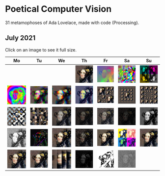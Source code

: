 # Poetical Computer Vision

31 metamophoses of Ada Lovelace, made with code (Processing).

## July 2021
Click on an image to see it full size.

|Mo|Tu|We|Th|Fr|Sa|Su|
| :---: | :---: | :---: | :---: | :---: | :---: | :---: |
||||<img src="./days01-10/day01/result01.jpg" width="100%" />|<img src="./days01-10/day02/result02.jpg" width="100%" />|<img src="./days01-10/day03/result03.jpg" width="100%" />|<img src="./days01-10/day04/result04.jpg" width="100%" />|
|<img src="./days01-10/day05/result05.jpg" width="100%" />|<img src="./days01-10/day06/result06.jpg" width="100%" />|<img src="./days01-10/day07/result07.jpg" width="100%" />|<img src="./days01-10/day08/result08.jpg" width="100%" />|<img src="./days01-10/day09/result09.jpg" width="100%" />|<img src="./days01-10/day10/result10.jpg" width="100%" />|<img src="./days11-20/day11/result11.jpg" width="100%" />|
|<img src="./days11-20/day12/result12.jpg" width="100%" />|<img src="./days11-20/day13/result13.jpg" width="100%" />|<img src="./days11-20/day14/result14.jpg" width="100%" />|<img src="./days11-20/day15/result15.jpg" width="100%" />|<img src="./days11-20/day16/result16.jpg" width="100%" />|<img src="./days11-20/day17/result17.jpg" width="100%" />|<img src="./days11-20/day18/result18.jpg" width="100%" />|
|<img src="./days11-20/day19/result19.jpg" width="100%" />|<img src="./days11-20/day20/result20.jpg" width="100%" />|<img src="./days21-31/day21/result21.jpg" width="100%" />|<img src="./days21-31/day22/result22.jpg" width="100%" />|<img src="./days21-31/day23/result23.jpg" width="100%" />|<img src="./days21-31/day24/result24.jpg" width="100%" />|<img src="./days21-31/day25/result25.jpg" width="100%" />|
|<img src="./days21-31/day26/result26.jpg" width="100%" />|<img src="./days21-31/day27/result27.jpg" width="100%" />|<img src="./days21-31/day28/result28.jpg" width="100%" />|<img src="./days21-31/day29/result29.jpg" width="100%" />|<img src="./days21-31/day30/result30.jpg" width="100%" />|<img src="./days21-31/day31/result31.jpg" width="100%" />||
